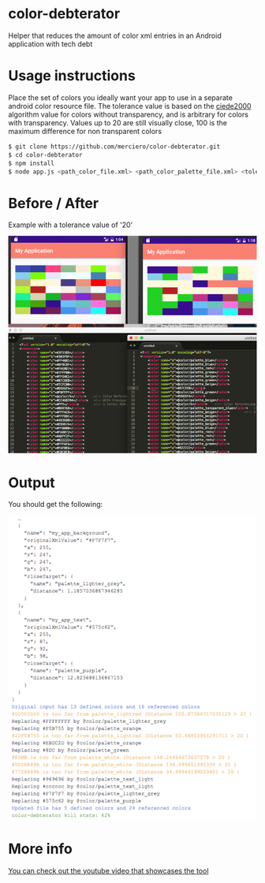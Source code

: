 # color-debterator
Helper that reduces the amount of color xml entries in an Android application with tech debt

# Usage instructions
Place the set of colors you ideally want your app to use in a separate android color resource file.
The tolerance value is based on the [ciede2000](http://www.ece.rochester.edu/~gsharma/ciede2000/ciede2000noteCRNA.pdf) algorithm value for colors without transparency, and is arbitrary for colors with transparency.
Values up to 20 are still visually close, 100 is the maximum difference for non transparent colors
```sh
$ git clone https://github.com/merciero/color-debterator.git
$ cd color-debterator
$ npm install
$ node app.js <path_color_file.xml> <path_color_palette_file.xml> <tolerance_value>
```

# Before / After

Example with a tolerance value of '20'

![BeforeAfter](/images/before_after.png)

# Output

You should get the following:

![ScreenShot](/images/sample.png)

# More info

[You can check out the youtube video that showcases the tool](https://www.youtube.com/watch?v=j65MFLd1w9A)
